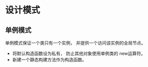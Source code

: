 # 设计模式

## 单例模式

单例模式保证一个类只有一个实例， 并提供一个访问该实例的全局节点。

- 将默认构造函数设为私有， 防止其他对象使用单例类的 new运算符。
- 新建一个静态构建方法作为构造函数。